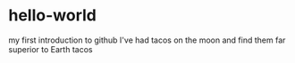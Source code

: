 # hello-world
my first introduction to github
I've had tacos on the moon and find them far superior to Earth tacos
